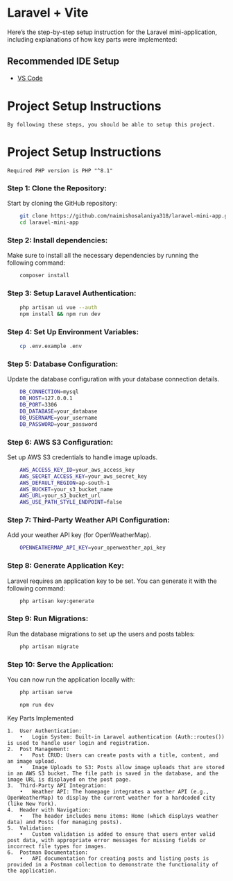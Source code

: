 # Laravel + Vite

Here’s the step-by-step setup instruction for the Laravel mini-application, including explanations of how key parts were implemented:

## Recommended IDE Setup

- [VS Code](https://code.visualstudio.com/)

# Project Setup Instructions

    By following these steps, you should be able to setup this project.

# Project Setup Instructions

    Required PHP version is PHP "^8.1"
    
### Step 1: Clone the Repository:

Start by cloning the GitHub repository:

```bash
    git clone https://github.com/naimishosalaniya318/laravel-mini-app.git
    cd laravel-mini-app
```

### Step 2: Install dependencies:

Make sure to install all the necessary dependencies by running the following command:

```bash
    composer install
```

### Step 3: Setup Laravel Authentication:

```bash
    php artisan ui vue --auth
    npm install && npm run dev
```

### Step 4: Set Up Environment Variables:

```bash
    cp .env.example .env
```

### Step 5: Database Configuration:

Update the database configuration with your database connection details.

```bash
    DB_CONNECTION=mysql
    DB_HOST=127.0.0.1
    DB_PORT=3306
    DB_DATABASE=your_database
    DB_USERNAME=your_username
    DB_PASSWORD=your_password
```

### Step 6: AWS S3 Configuration:

Set up AWS S3 credentials to handle image uploads.

```bash
    AWS_ACCESS_KEY_ID=your_aws_access_key
    AWS_SECRET_ACCESS_KEY=your_aws_secret_key
    AWS_DEFAULT_REGION=ap-south-1
    AWS_BUCKET=your_s3_bucket_name
    AWS_URL=your_s3_bucket_url
    AWS_USE_PATH_STYLE_ENDPOINT=false
```

### Step 7: Third-Party Weather API Configuration:

Add your weather API key (for OpenWeatherMap).

```bash
    OPENWEATHERMAP_API_KEY=your_openweather_api_key
```

### Step 8: Generate Application Key:

Laravel requires an application key to be set. You can generate it with the following command:

```bash
    php artisan key:generate
```

### Step 9: Run Migrations:

Run the database migrations to set up the users and posts tables:

```bash
    php artisan migrate
```

### Step 10: Serve the Application:

You can now run the application locally with:

```bash
    php artisan serve
```

```bash 
    npm run dev
```

Key Parts Implemented

	1.	User Authentication:
        •	Login System: Built-in Laravel authentication (Auth::routes()) is used to handle user login and registration.
	2.	Post Management:
        •	Post CRUD: Users can create posts with a title, content, and an image upload.
        •	Image Uploads to S3: Posts allow image uploads that are stored in an AWS S3 bucket. The file path is saved in the database, and the image URL is displayed on the post page.
	3.	Third-Party API Integration:
	    •	Weather API: The homepage integrates a weather API (e.g., OpenWeatherMap) to display the current weather for a hardcoded city (like New York).
	4.	Header with Navigation:
	    •	The header includes menu items: Home (which displays weather data) and Posts (for managing posts).
	5.	Validation:
	    •	Custom validation is added to ensure that users enter valid post data, with appropriate error messages for missing fields or incorrect file types for images.
	6.	Postman Documentation:
	    •	API documentation for creating posts and listing posts is provided in a Postman collection to demonstrate the functionality of the application.

